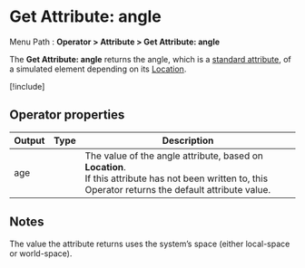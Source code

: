 # Get Attribute: angle

Menu Path : **Operator > Attribute > Get Attribute: angle**

The **Get Attribute: angle** returns the angle, which is a [standard attribute](Reference-Attributes.md), of a simulated element depending on its [Location](Attributes.md#attribute-locations).

[!include[](Snippets/Operator-GetAttributeOperatorSettings.md)]

## Operator properties

| **Output** | **Type** | **Description**                                              |
| ---------- | -------- | ------------------------------------------------------------ |
| age        |          | The value of the angle attribute, based on **Location**.<br/>If this attribute has not been written to, this Operator returns the default attribute value. |

## Notes

The value the attribute returns uses the system’s space (either local-space or world-space).